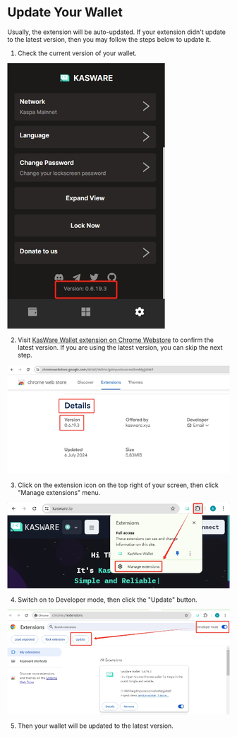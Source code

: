 # Update Your Wallet

Usually, the extension will be auto-updated. If your extension didn't update to the latest version, then you may follow the steps below to update it.

1. Check the current version of your wallet.

<img src="../images/local-version.png">

2. Visit [KasWare Wallet extension on Chrome Webstore](https://chromewebstore.google.com/detail/hklhheigdmpoolooomdihmhlpjjdbklf) to confirm the latest version. If you are using the latest version, you can skip the next step.

<img src="../images/latest-version.png">

3. Click on the extension icon on the top right of your screen, then click "Manage extensions" menu.

<img src="../images/update-version-1.png">

4. Switch on to Developer mode, then click the "Update" button.

<img src="../images/update-version-2.png">

5. Then your wallet will be updated to the latest version.
